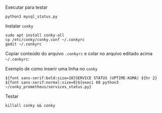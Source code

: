 Executar para testar

```
python3 mysql_status.py
```

Instalar `conky`

```
sudo apt install conky-all
cp /etc/conky/conky.conf ~/.conkyrc
gedit ~/.conkyrc
```

Copiar conteúdo do arquivo `.conkyrc` e colar no arquivo editado acima `~/.conkyrc`:

Exemplo de como inserir uma linha no `conky`

```
${font sans-serif:bold:size=10}SERVICE STATUS (UPTIME-KUMA) ${hr 2}
${font sans-serif:normal:size=8}${execi 60 python3 ~/conky_prometheus/services_status.py}
```

Testar

```
killall conky && conky
```